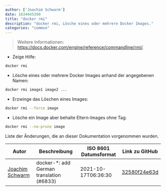 ```yaml
---
author: ['Joachim Schwarm']
date: 1634445390
title: "docker rmi"
description: "docker rmi, Lösche eines oder mehrere Docker Images."
categories: "common"
---
```

> Weitere Informationen: <https://docs.docker.com/engine/reference/commandline/rmi/>.

- Zeige Hilfe:

```bash
docker rmi
```

- Lösche eines oder mehrere Docker Images anhand der angegebenen Namen:

```bash
docker rmi image1 image2 ...
```

- Erzwinge das Löschen eines Images:

```bash
docker rmi --force image
```

- Lösche ein Image aber behalte Eltern-Images ohne Tag:

```bash
docker rmi --no-prune image
```
Liste der Änderungen, die an dieser Dokumentation vorgenommen wurden.


Autor | Beschreibung | ISO 8601 Datumsformat | Link zu GitHub
------|-----|-----|-----
[Joachim Schwarm](mailto:joachim@schwarm.co) | docker-*: add German translation (#6833) | 2021-10-17T06:36:30 | [32580f24e63d](https://github.com/tldr-pages/tldr/commit/32580f24e63daa8abf77cffe6bc7dac55911fb3a)

